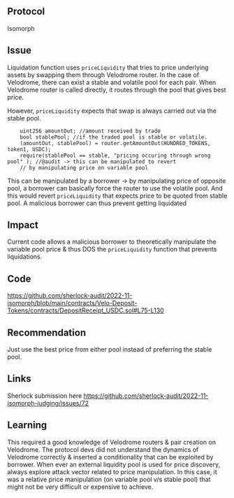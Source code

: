 ## Protocol

Isomorph

## Issue

Liquidation function uses `priceLiquidity` that tries to price underlying assets by swapping them through Velodrome router. In the case of Velodrome, there can exist a stable and volatile pool for each pair. When Velodrome router is called directly, it routes through the pool that gives best price.

However, `priceLiquidity` expects that swap is always carried out via the stable pool.

```solidity
    uint256 amountOut; //amount received by trade
    bool stablePool; //if the traded pool is stable or volatile.
    (amountOut, stablePool) = router.getAmountOut(HUNDRED_TOKENS, token1, USDC);
    require(stablePool == stable, "pricing occuring through wrong pool" ); //@audit -> this can be manipulated to revert
    // by manipulating price on variable pool
```

This can be manipulated by a borrower -> by manipulating price of opposite pool, a borrower can basically force the router to use the volatile pool. And this would revert `priceLiquidity` that expects price to be quoted from stable pool. A malicious borrower can thus prevent getting liquidated

## Impact

Current code allows a malicious borrower to theoretically manipulate the variable pool price & thus DOS the `priceLiquidity` function that prevents liquidations.

## Code

https://github.com/sherlock-audit/2022-11-isomorph/blob/main/contracts/Velo-Deposit-Tokens/contracts/DepositReceipt_USDC.sol#L75-L130

## Recommendation

Just use the best price from either pool instead of preferring the stable pool.

## Links

Sherlock submission here
https://github.com/sherlock-audit/2022-11-isomorph-judging/issues/72

## Learning

This required a good knowledge of Velodrome routers & pair creation on Velodrome. The protocol devs did not understand the dynamics of Velodrome correctly & inserted a conditionality that can be exploited by borrower. When ever an external liquidity pool is used for price discovery, always explore attack vector related to price manipulation. In this case, it was a relative price manipulation (on variable pool v/s stable pool) that might not be very difficult or expensive to achieve.
